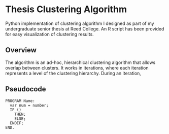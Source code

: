 Thesis Clustering Algorithm
==============
Python implementation of clustering algorithm I designed as part of my undergraduate senior thesis at Reed College. An R script has been provided for easy visualization of clustering results.

Overview
--------------
The algorithm is an ad-hoc, hierarchical clustering algorithm that allows overlap between clusters. It works in iterations, where each iteration represents a level of the clustering hierarchy. During an iteration, 

Pseudocode
--------------
```
PROGRAM Name:
  var num = number;
  IF ()
    THEN;
    ELSE;
  ENDIF;
END.
```
